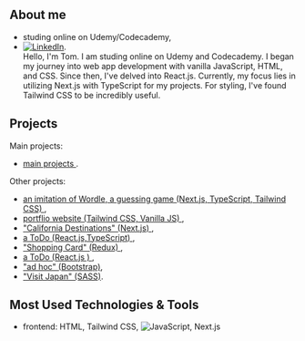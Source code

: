 ## About me
- studing online on Udemy/Codecademy, 
- [![LinkedIn][linkedin-shield]][linkedin-url].
  </br>Hello, I'm Tom. I am studing online on Udemy and Codecademy. I began my journey into web app development with vanilla JavaScript, HTML, and CSS. Since then, I've delved into React.js. Currently, my focus lies in utilizing Next.js with TypeScript for my projects. For styling, I've found Tailwind CSS to be incredibly useful.



## Projects
Main projects: 
- <a href="https://projects-online.vercel.app/#secondPage"   target="_blank"> main projects </a>.

Other projects:
-  <a href="https://github.com/spatulatom/nextjs-wordle-new-york-times-game#readme" target="_blank"> an imitation of Wordle, a  guessing game (Next.js, TypeScript, Tailwind CSS) </a>,
- <a href="https://github.com/spatulatom/projects-online#readme">  portflio website (Tailwind CSS, Vanilla JS) </a>, 
-  <a href="https://github.com/spatulatom/react-next-california-destinations#readme"> "California Destinations" (Next.js) </a>,
- <a href="https://github.com/spatulatom/todo-reactjs-typescript/tree/master#readme-top">  a ToDo (React.js,TypeScript) </a>,
-  <a href ="https://github.com/spatulatom/shopping-card-reactjs#readme"> "Shopping Card" (Redux) </a>,
-  <a href="https://github.com/spatulatom/todo-reactjs#readme"> a ToDo (React.js ) </a>,
-  <a href="https://github.com/spatulatom/bootstrap-demo-website#readme-top"> "ad hoc" (Bootstrap)</a>,
- <a href="https://github.com/spatulatom/sass-project#readme-top"> "Visit Japan"  (SASS)</a>.

   


## Most Used Technologies & Tools
- frontend: HTML, Tailwind CSS,
![JavaScript](https://img.shields.io/badge/-JavaScript-black?style=flat-square&logo=javascript), Next.js



<!-- MARKDOWN LINKS & IMAGES -->

[linkedin-shield]: https://img.shields.io/badge/-LinkedIn-black.svg?style=for-the-badge&logo=linkedin&colorB=555
[linkedin-url]: https://www.linkedin.com/in/tomasz-s-069249244/
